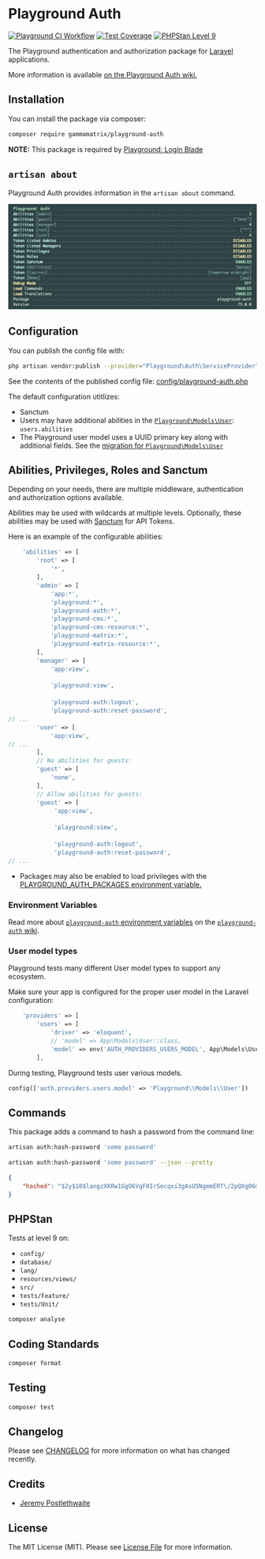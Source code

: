 # Playground Auth

[![Playground CI Workflow](https://github.com/gammamatrix/playground-auth/actions/workflows/ci.yml/badge.svg?branch=develop)](https://raw.githubusercontent.com/gammamatrix/playground-auth/testing/develop/testdox.txt)
[![Test Coverage](https://raw.githubusercontent.com/gammamatrix/playground-auth/testing/develop/coverage.svg)](tests)
[![PHPStan Level 9](https://img.shields.io/badge/PHPStan-level%209-brightgreen)](.github/workflows/ci.yml#L120)

The Playground authentication and authorization package for [Laravel](https://laravel.com/docs/10.x) applications.

More information is available [on the Playground Auth wiki.](https://github.com/gammamatrix/playground-auth/wiki)

## Installation

You can install the package via composer:

```bash
composer require gammamatrix/playground-auth
```

**NOTE:** This package is required by [Playground: Login Blade](https://github.com/gammamatrix/playground-login-blade)

## `artisan about`

Playground Auth provides information in the `artisan about` command.

<img src="resources/docs/artisan-about-playground-auth.png" alt="screenshot of artisan about command with Playground Auth.">


## Configuration

You can publish the config file with:
```bash
php artisan vendor:publish --provider="Playground\Auth\ServiceProvider" --tag="playground-config"
```

See the contents of the published config file: [config/playground-auth.php](config/playground-auth.php)

The default configuration utitlizes:
- Sanctum
- Users may have additional abilities in the [`Playground\Models\User`](https://github.com/gammamatrix/playground/blob/develop/src/Models/User.php): `users.abilities`
- The Playground user model uses a UUID primary key along with additional fields. See the [migration for `Playground\Models\User`](https://github.com/gammamatrix/playground/blob/develop/database/migrations-playground/2014_10_12_000000_create_users_table.php)

## Abilities, Privileges, Roles and Sanctum

Depending on your needs, there are multiple middleware, authentication and authorization options available.

Abilities may be used with wildcards at multiple levels. Optionally, these abilities may be used with [Sanctum](https://laravel.com/docs/10.x/sanctum) for API Tokens.

Here is an example of the configurable abilities:
```php
    'abilities' => [
        'root' => [
            '*',
        ],
        'admin' => [
            'app:*',
            'playground:*',
            'playground-auth:*',
            'playground-cms:*',
            'playground-cms-resource:*',
            'playground-matrix:*',
            'playground-matrix-resource:*',
        ],
        'manager' => [
            'app:view',

            'playground:view',

            'playground-auth:logout',
            'playground-auth:reset-password',
// ...
        'user' => [
            'app:view',
// ...
        ],
        // No abilities for guests:
        'guest' => [
            'none',
        ],
        // Allow abilities for guests:
        'guest' => [
             'app:view',

             'playground:view',

             'playground-auth:logout',
             'playground-auth:reset-password',
// ...
```
- Packages may also be enabled to load privileges with the [PLAYGROUND_AUTH_PACKAGES environment variable.](https://github.com/gammamatrix/playground-auth/wiki/Environment-Variables)

### Environment Variables

Read more about [`playground-auth` environment variables](https://github.com/gammamatrix/playground-auth/wiki/Environment-Variables) on the [`playground-auth` wiki](https://github.com/gammamatrix/playground-auth/wiki/).

### User model types

Playground tests many different User model types to support any ecosystem.

Make sure your app is configured for the proper user model in the Laravel configuration:

```php
    'providers' => [
        'users' => [
            'driver' => 'eloquent',
            // 'model' => App\Models\User::class,
            'model' => env('AUTH_PROVIDERS_USERS_MODEL', App\Models\User::class),
        ],
```

During testing, Playground tests user various models.
```php
config(['auth.providers.users.model' => 'Playground\\Models\\User'])
```

## Commands

This package adds a command to hash a password from the command line:

```bash
artisan auth:hash-password 'some password'
```

```bash
artisan auth:hash-password 'some password' --json --pretty
```
```json
{
    "hashed": "$2y$10$langzXKRw1GgO6VgF0IrSecqxi3gAsU5NgmmERT\/2pQXg06mSbEjS"
}
```

## PHPStan

Tests at level 9 on:
- `config/`
- `database/`
- `lang/`
- `resources/views/`
- `src/`
- `tests/Feature/`
- `tests/Unit/`

```sh
composer analyse
```

## Coding Standards

```sh
composer format
```

## Testing

```sh
composer test
```

## Changelog

Please see [CHANGELOG](CHANGELOG.md) for more information on what has changed recently.

## Credits

- [Jeremy Postlethwaite](https://github.com/gammamatrix)

## License

The MIT License (MIT). Please see [License File](LICENSE.md) for more information.

